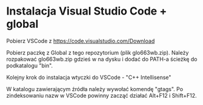 # Instalacja Visual Studio Code + global

Pobierz VSCode z https://code.visualstudio.com/Download

Pobierz paczkę z Global z tego repozytorium (plik glo663wb.zip).
Należy rozpakować glo663wb.zip gdzieś w na dysku i dodać do PATH-a ścieżkę do podkatalogu "bin".

Kolejny krok do instalacja wtyczki do VSCode - "C++ Intellisense"

W katalogu zawierającym źródła należy wywołać komendę "gtags". Po zindeksowaniu nazw w VSCode powinny zacząć działać Alt+F12 i Shift+F12.
